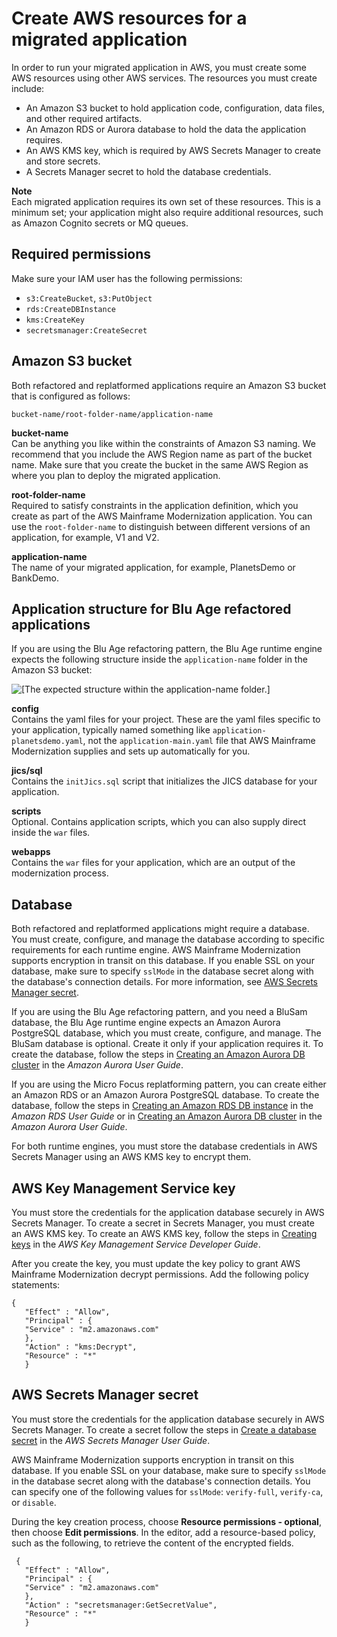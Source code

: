 # Create AWS resources for a migrated application<a name="applications-m2-other-resources"></a>

In order to run your migrated application in AWS, you must create some AWS resources using other AWS services\. The resources you must create include:
+ An Amazon S3 bucket to hold application code, configuration, data files, and other required artifacts\.
+ An Amazon RDS or Aurora database to hold the data the application requires\.
+ An AWS KMS key, which is required by AWS Secrets Manager to create and store secrets\.
+ A Secrets Manager secret to hold the database credentials\.

**Note**  
Each migrated application requires its own set of these resources\. This is a minimum set; your application might also require additional resources, such as Amazon Cognito secrets or MQ queues\.

## Required permissions<a name="applications-m2-other-resources-perms"></a>

Make sure your IAM user has the following permissions:
+ `s3:CreateBucket`, `s3:PutObject`
+ `rds:CreateDBInstance`
+ `kms:CreateKey`
+ `secretsmanager:CreateSecret`

## Amazon S3 bucket<a name="applications-m2-other-resources-bucket"></a>

Both refactored and replatformed applications require an Amazon S3 bucket that is configured as follows:

```
bucket-name/root-folder-name/application-name
```

**bucket\-name**  
Can be anything you like within the constraints of Amazon S3 naming\. We recommend that you include the AWS Region name as part of the bucket name\. Make sure that you create the bucket in the same AWS Region as where you plan to deploy the migrated application\.

**root\-folder\-name**  
Required to satisfy constraints in the application definition, which you create as part of the AWS Mainframe Modernization application\. You can use the `root-folder-name` to distinguish between different versions of an application, for example, V1 and V2\.

**application\-name**  
The name of your migrated application, for example, PlanetsDemo or BankDemo\.

## Application structure for Blu Age refactored applications<a name="applications-m2-other-resources-structure"></a>

If you are using the Blu Age refactoring pattern, the Blu Age runtime engine expects the following structure inside the `application-name` folder in the Amazon S3 bucket:

![\[The expected structure within the application-name folder.\]](http://docs.aws.amazon.com/m2/latest/userguide/images/ba-app-structure.png)

**config**  
Contains the yaml files for your project\. These are the yaml files specific to your application, typically named something like `application-planetsdemo.yaml`, not the `application-main.yaml` file that AWS Mainframe Modernization supplies and sets up automatically for you\.

**jics/sql**  
Contains the `initJics.sql` script that initializes the JICS database for your application\.

**scripts**  
Optional\. Contains application scripts, which you can also supply direct inside the `war` files\.

**webapps**  
Contains the `war` files for your application, which are an output of the modernization process\.

## Database<a name="applications-m2-other-resources-database"></a>

Both refactored and replatformed applications might require a database\. You must create, configure, and manage the database according to specific requirements for each runtime engine\. AWS Mainframe Modernization supports encryption in transit on this database\. If you enable SSL on your database, make sure to specify `sslMode` in the database secret along with the database's connection details\. For more information, see [AWS Secrets Manager secret](#applications-m2-other-resources-secret)\. 

If you are using the Blu Age refactoring pattern, and you need a BluSam database, the Blu Age runtime engine expects an Amazon Aurora PostgreSQL database, which you must create, configure, and manage\. The BluSam database is optional\. Create it only if your application requires it\. To create the database, follow the steps in [Creating an Amazon Aurora DB cluster](https://docs.aws.amazon.com/AmazonRDS/latest/AuroraUserGuide/Aurora.CreateInstance.html) in the *Amazon Aurora User Guide*\. 

If you are using the Micro Focus replatforming pattern, you can create either an Amazon RDS or an Amazon Aurora PostgreSQL database\. To create the database, follow the steps in [Creating an Amazon RDS DB instance](https://docs.aws.amazon.com/AmazonRDS/latest/UserGuide/USER_CreateDBInstance.html) in the *Amazon RDS User Guide* or in [Creating an Amazon Aurora DB cluster](https://docs.aws.amazon.com/AmazonRDS/latest/AuroraUserGuide/Aurora.CreateInstance.html) in the *Amazon Aurora User Guide*\.

For both runtime engines, you must store the database credentials in AWS Secrets Manager using an AWS KMS key to encrypt them\.

## AWS Key Management Service key<a name="applications-m2-other-resources-key"></a>

You must store the credentials for the application database securely in AWS Secrets Manager\. To create a secret in Secrets Manager, you must create an AWS KMS key\. To create an AWS KMS key, follow the steps in [Creating keys](https://docs.aws.amazon.com/kms/latest/developerguide/create-keys.html) in the *AWS Key Management Service Developer Guide*\.

After you create the key, you must update the key policy to grant AWS Mainframe Modernization decrypt permissions\. Add the following policy statements:

```
{
   "Effect" : "Allow",
   "Principal" : {
   "Service" : "m2.amazonaws.com"
   },
   "Action" : "kms:Decrypt",
   "Resource" : "*"
   }
```

## AWS Secrets Manager secret<a name="applications-m2-other-resources-secret"></a>

You must store the credentials for the application database securely in AWS Secrets Manager\. To create a secret follow the steps in [Create a database secret](https://docs.aws.amazon.com/secretsmanager/latest/userguide/create_database_secret.html) in the *AWS Secrets Manager User Guide*\.

AWS Mainframe Modernization supports encryption in transit on this database\. If you enable SSL on your database, make sure to specify `sslMode` in the database secret along with the database's connection details\. You can specify one of the following values for `sslMode`: `verify-full`, `verify-ca`, or `disable`\.

 During the key creation process, choose **Resource permissions \- optional**, then choose **Edit permissions**\. In the editor, add a resource\-based policy, such as the following, to retrieve the content of the encrypted fields\. 

```
 {
   "Effect" : "Allow",
   "Principal" : {
   "Service" : "m2.amazonaws.com"
   },
   "Action" : "secretsmanager:GetSecretValue",
   "Resource" : "*"
   }
```